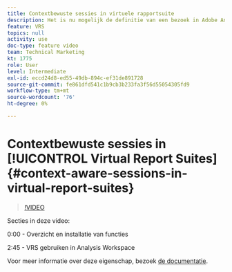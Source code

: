 ```yaml
---
title: Contextbewuste sessies in virtuele rapportsuite
description: Het is nu mogelijk de definitie van een bezoek in Adobe Analytics op niet-destructieve wijze te wijzigen met behulp van een virtuele rapportsuite. Wij tonen u hoe te om dat te doen en de verschillende beschikbare opties.
feature: VRS
topics: null
activity: use
doc-type: feature video
team: Technical Marketing
kt: 1775
role: User
level: Intermediate
exl-id: eccd24d8-ed55-49db-894c-ef31de891728
source-git-commit: fe861dfd541c1b9cb3b233fa3f56d55054305fd9
workflow-type: tm+mt
source-wordcount: '76'
ht-degree: 0%

---
```


# Contextbewuste sessies in [!UICONTROL Virtual Report Suites] {#context-aware-sessions-in-virtual-report-suites}

>[!VIDEO](https://video.tv.adobe.com/v/23545/?quality=12)

Secties in deze video:

0:00 - Overzicht en installatie van functies

2:45 - VRS gebruiken in Analysis Workspace

Voor meer informatie over deze eigenschap, bezoek [de documentatie](https://experienceleague.adobe.com/docs/analytics/components/virtual-report-suites/vrs-mobile-visit-processing.html?lang=en).
